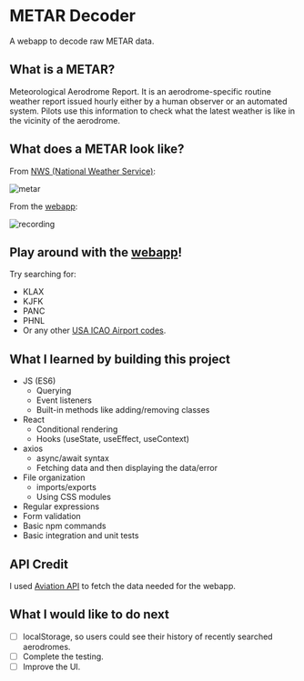 # METAR Decoder
A webapp to decode raw METAR data.

## What is a METAR?
Meteorological Aerodrome Report.
It is an aerodrome-specific routine weather report issued hourly either by a human observer or an automated system. Pilots use this information to check what the latest weather is like in the vicinity of the aerodrome.

## What does a METAR look like?
From [NWS (National Weather Service)](https://www.aviationweather.gov/metar/data?ids=ksfo&format=decoded&date=&hours=0):

![metar](https://user-images.githubusercontent.com/42055941/114629451-3392c080-9c7e-11eb-8952-46d914c44e6f.png)


From the [webapp](https://joshjulius.github.io/aviation-api-metar-react/):

![recording](https://user-images.githubusercontent.com/42055941/114630447-3db5be80-9c80-11eb-8012-bbfdada9b91d.gif)

## Play around with the [webapp](https://joshjulius.github.io/aviation-api-metar-react/)!
Try searching for:
- KLAX
- KJFK
- PANC
- PHNL
- Or any other [USA ICAO Airport codes](https://en.wikipedia.org/wiki/List_of_airports_in_the_United_States).

## What I learned by building this project
- JS (ES6)
  - Querying
  - Event listeners
  - Built-in methods like adding/removing classes
- React
  - Conditional rendering
  - Hooks (useState, useEffect, useContext)
- axios
  - async/await syntax
  - Fetching data and then displaying the data/error
- File organization
  - imports/exports
  - Using CSS modules
- Regular expressions
- Form validation
- Basic npm commands
- Basic integration and unit tests

## API Credit
I used [Aviation API](https://www.aviationapi.com/) to fetch the data needed for the webapp.

## What I would like to do next
- [ ] localStorage, so users could see their history of recently searched aerodromes.
- [ ] Complete the testing.
- [ ] Improve the UI.
